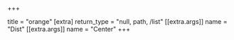 +++

title = "orange"
[extra]
return_type = "null, path, /list"
[[extra.args]]
name = "Dist"
[[extra.args]]
name = "Center"
+++